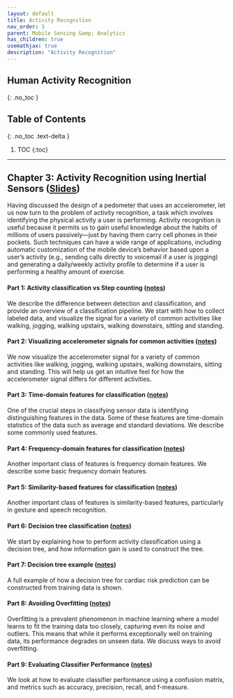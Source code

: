 ```yaml
---
layout: default
title: Activity Recognition
nav_order: 3
parent: Mobile Sensing &amp; Analytics
has_children: true
usemathjax: true
description: "Activity Recognition"
---
```

## Human Activity Recognition
{: .no_toc }

## Table of Contents
{: .no_toc .text-delta }

1. TOC
{:toc}
---


## Chapter 3: Activity Recognition using Inertial Sensors ([Slides](https://drive.google.com/file/d/11Wbi66eASTbXA_B3AOBySyMMpXX2Y50J/view?usp=sharing))

Having discussed the design of a pedometer that uses an accelerometer, let us now turn to the problem of activity recognition,  a task which involves identifying the physical activity a user is performing. Activity recognition is useful because it permits us to gain useful knowledge about the habits of millions of users passively—just by having them carry cell phones in their pockets. Such techniques can have a wide range of applications, including automatic customization of the mobile device’s behavior based upon a user’s activity (e.g., sending calls directly to voicemail if a user is jogging) and generating a daily/weekly activity profile to determine if a user is performing a healthy amount of exercise.

#### Part 1: Activity classification vs Step counting ([notes](ch3-detection-vs-classification.html))
We describe the difference between detection and classification, and provide an overview of a classification pipeline. We start with how to collect labeled data, and visualize the signal for a variety of common activities like walking, jogging, walking upstairs, walking downstairs, sitting and standing.

#### Part 2: Visualizing accelerometer signals for common activities  ([notes](ch3-visualizing-activities.html))
We now visualize the accelerometer signal for a variety of common activities like walking, jogging, walking upstairs, walking downstairs, sitting and standing. This will help us get an intuitive feel for how the accelerometer signal differs for different activities.

#### Part 3: Time-domain features for classification ([notes](ch3-time-domain-features.html))
One of the crucial steps in classifying sensor data is identifying distinguishing features in the data. Some of these features are time-domain statistics of the data such as average and standard deviations. We describe some commonly used features.

#### Part 4: Frequency-domain features for classification ([notes](ch3-freq-domain-features.html))
Another important class of features is frequency domain features. We describe some basic frequency domain features.

#### Part 5: Similarity-based features for classification ([notes](ch3-similarity-features.html))
Another important class of features is similarity-based features, particularly in gesture and speech recognition.

#### Part 6: Decision tree classification ([notes](ch3-decision-tree.html))
We start by explaining how to perform activity classification using a decision tree, and how information gain is used to construct the tree.

#### Part 7: Decision tree example ([notes](ch3-decision-tree-example.html))
A full example of how a decision tree for cardiac risk prediction can be constructed from training data is shown. 

#### Part 8: Avoiding Overfitting ([notes](ch3-overfitting.html))
Overfitting is a prevalent phenomenon in machine learning where a model learns to fit the training data too closely, capturing even its noise and outliers. This means that while it performs exceptionally well on training data, its performance degrades on unseen data. We discuss ways to avoid overfitting.

#### Part 9: Evaluating Classifier Performance ([notes](ch3-classifier-performance.html))
We look at how to evaluate classifier performance using a confusion matrix, and metrics such as accuracy, precision, recall, and f-measure.

